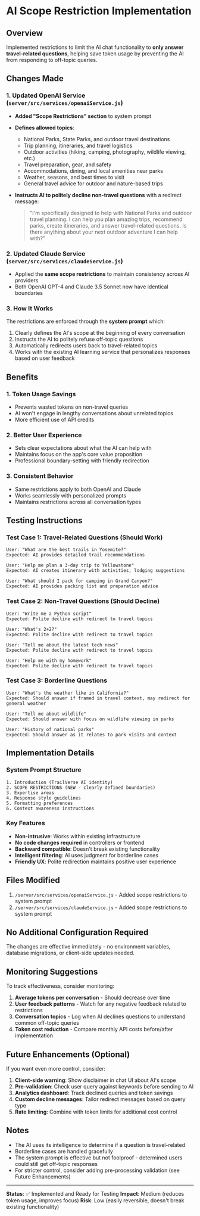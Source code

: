 # AI Scope Restriction Implementation

## Overview
Implemented restrictions to limit the AI chat functionality to **only answer travel-related questions**, helping save token usage by preventing the AI from responding to off-topic queries.

## Changes Made

### 1. Updated OpenAI Service (`server/src/services/openaiService.js`)
- **Added "Scope Restrictions" section** to system prompt
- **Defines allowed topics**:
  - National Parks, State Parks, and outdoor travel destinations
  - Trip planning, itineraries, and travel logistics
  - Outdoor activities (hiking, camping, photography, wildlife viewing, etc.)
  - Travel preparation, gear, and safety
  - Accommodations, dining, and local amenities near parks
  - Weather, seasons, and best times to visit
  - General travel advice for outdoor and nature-based trips

- **Instructs AI to politely decline non-travel questions** with a redirect message:
  > "I'm specifically designed to help with National Parks and outdoor travel planning. I can help you plan amazing trips, recommend parks, create itineraries, and answer travel-related questions. Is there anything about your next outdoor adventure I can help with?"

### 2. Updated Claude Service (`server/src/services/claudeService.js`)
- Applied the **same scope restrictions** to maintain consistency across AI providers
- Both OpenAI GPT-4 and Claude 3.5 Sonnet now have identical boundaries

### 3. How It Works
The restrictions are enforced through the **system prompt** which:
1. Clearly defines the AI's scope at the beginning of every conversation
2. Instructs the AI to politely refuse off-topic questions
3. Automatically redirects users back to travel-related topics
4. Works with the existing AI learning service that personalizes responses based on user feedback

## Benefits

### 1. **Token Usage Savings**
- Prevents wasted tokens on non-travel queries
- AI won't engage in lengthy conversations about unrelated topics
- More efficient use of API credits

### 2. **Better User Experience**
- Sets clear expectations about what the AI can help with
- Maintains focus on the app's core value proposition
- Professional boundary-setting with friendly redirection

### 3. **Consistent Behavior**
- Same restrictions apply to both OpenAI and Claude
- Works seamlessly with personalized prompts
- Maintains restrictions across all conversation types

## Testing Instructions

### Test Case 1: Travel-Related Questions (Should Work)
```
User: "What are the best trails in Yosemite?"
Expected: AI provides detailed trail recommendations

User: "Help me plan a 3-day trip to Yellowstone"
Expected: AI creates itinerary with activities, lodging suggestions

User: "What should I pack for camping in Grand Canyon?"
Expected: AI provides packing list and preparation advice
```

### Test Case 2: Non-Travel Questions (Should Decline)
```
User: "Write me a Python script"
Expected: Polite decline with redirect to travel topics

User: "What's 2+2?"
Expected: Polite decline with redirect to travel topics

User: "Tell me about the latest tech news"
Expected: Polite decline with redirect to travel topics

User: "Help me with my homework"
Expected: Polite decline with redirect to travel topics
```

### Test Case 3: Borderline Questions
```
User: "What's the weather like in California?"
Expected: Should answer if framed in travel context, may redirect for general weather

User: "Tell me about wildlife"
Expected: Should answer with focus on wildlife viewing in parks

User: "History of national parks"
Expected: Should answer as it relates to park visits and context
```

## Implementation Details

### System Prompt Structure
```
1. Introduction (TrailVerse AI identity)
2. SCOPE RESTRICTIONS (NEW - clearly defined boundaries)
3. Expertise areas
4. Response style guidelines
5. Formatting preferences
6. Context awareness instructions
```

### Key Features
- **Non-intrusive**: Works within existing infrastructure
- **No code changes required** in controllers or frontend
- **Backward compatible**: Doesn't break existing functionality
- **Intelligent filtering**: AI uses judgment for borderline cases
- **Friendly UX**: Polite redirection maintains positive user experience

## Files Modified
1. `/server/src/services/openaiService.js` - Added scope restrictions to system prompt
2. `/server/src/services/claudeService.js` - Added scope restrictions to system prompt

## No Additional Configuration Required
The changes are effective immediately - no environment variables, database migrations, or client-side updates needed.

## Monitoring Suggestions

To track effectiveness, consider monitoring:
1. **Average tokens per conversation** - Should decrease over time
2. **User feedback patterns** - Watch for any negative feedback related to restrictions
3. **Conversation topics** - Log when AI declines questions to understand common off-topic queries
4. **Token cost reduction** - Compare monthly API costs before/after implementation

## Future Enhancements (Optional)

If you want even more control, consider:
1. **Client-side warning**: Show disclaimer in chat UI about AI's scope
2. **Pre-validation**: Check user query against keywords before sending to AI
3. **Analytics dashboard**: Track declined queries and token savings
4. **Custom decline messages**: Tailor redirect messages based on query type
5. **Rate limiting**: Combine with token limits for additional cost control

## Notes

- The AI uses its intelligence to determine if a question is travel-related
- Borderline cases are handled gracefully
- The system prompt is effective but not foolproof - determined users could still get off-topic responses
- For stricter control, consider adding pre-processing validation (see Future Enhancements)

---

**Status**: ✅ Implemented and Ready for Testing
**Impact**: Medium (reduces token usage, improves focus)
**Risk**: Low (easily reversible, doesn't break existing functionality)

